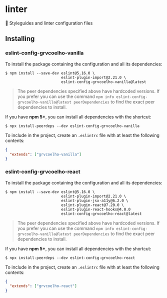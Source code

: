 # linter

:art: Styleguides and linter configuration files

## Installing

### eslint-config-grvcoelho-vanilla

To install the package containing the configuration and all its dependencies:

```shell
$ npm install --save-dev eslint@5.16.0 \
                         eslint-plugin-import@2.21.0 \
                         eslint-config-grvcoelho-vanilla@latest
```

> The peer dependencies specified above have hardcoded versions.
> If you prefer you can use the command
> `npm info eslint-config-grvcoelho-vanilla@latest peerDependencies`
> to find the exact peer dependencies to install.

If you have **npm 5+**, you can install all dependencies with the shortcut:

```shell
$ npx install-peerdeps --dev eslint-config-grvcoelho-vanilla
```


To include in the project, create an `.eslintrc` file with at least the
following contents:

```json
{
  "extends": ["grvcoelho-vanilla"]
}
```

### eslint-config-grvcoelho-react

To install the package containing the configuration and all its dependencies:

```shell
$ npm install --save-dev eslint@5.16.0 \
                         eslint-plugin-import@2.21.0 \
                         eslint-plugin-jsx-a11y@6.2.0 \
                         eslint-plugin-react@7.20.0 \
                         eslint-plugin-react-hooks@4.0.0
                         eslint-config-grvcoelho-react@latest
```

> The peer dependencies specified above have hardcoded versions.
> If you prefer you can use the command
> `npm info eslint-config-grvcoelho-vanilla@latest peerDependencies`
> to find the exact peer dependencies to install.

If you have **npm 5+**, you can install all dependencies with the shortcut:

```shell
$ npx install-peerdeps --dev eslint-config-grvcoelho-react
```


To include in the project, create an `.eslintrc` file with at least the
following contents:

```json
{
  "extends": ["grvcoelho-react"]
}
```
